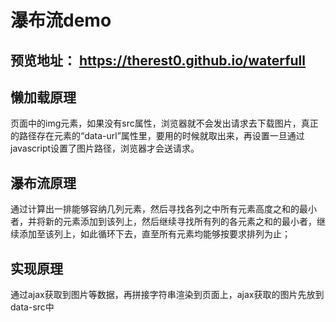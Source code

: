 # 瀑布流demo
## 预览地址： https://therest0.github.io/waterfull
## 懒加载原理
页面中的img元素，如果没有src属性，浏览器就不会发出请求去下载图片，真正的路径存在元素的“data-url”属性里，要用的时候就取出来，再设置一旦通过javascript设置了图片路径，浏览器才会送请求。
## 瀑布流原理
通过计算出一排能够容纳几列元素，然后寻找各列之中所有元素高度之和的最小者，并将新的元素添加到该列上，然后继续寻找所有列的各元素之和的最小者，继续添加至该列上，如此循环下去，直至所有元素均能够按要求排列为止；
## 实现原理
通过ajax获取到图片等数据，再拼接字符串渲染到页面上，ajax获取的图片先放到data-src中
